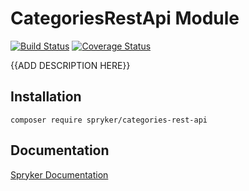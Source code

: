 # CategoriesRestApi Module
[![Build Status](https://travis-ci.org/spryker/categories-rest-api.svg)](https://travis-ci.org/spryker/categories-rest-api)
[![Coverage Status](https://coveralls.io/repos/github/spryker/categories-rest-api/badge.svg)](https://coveralls.io/github/spryker/categories-rest-api)

{{ADD DESCRIPTION HERE}}

## Installation

```
composer require spryker/categories-rest-api
```

## Documentation

[Spryker Documentation](https://academy.spryker.com/developing_with_spryker/module_guide/modules.html)

